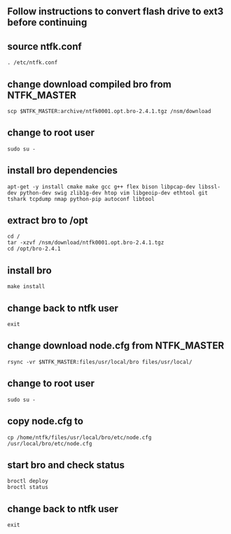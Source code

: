 ##
## Follow instructions to convert flash drive to ext3 before continuing
##
##


## source ntfk.conf
```
. /etc/ntfk.conf
```

## change download compiled bro from NTFK_MASTER
```
scp $NTFK_MASTER:archive/ntfk0001.opt.bro-2.4.1.tgz /nsm/download
```

## change to root user
```
sudo su -
```

## install bro dependencies
```
apt-get -y install cmake make gcc g++ flex bison libpcap-dev libssl-dev python-dev swig zlib1g-dev htop vim libgeoip-dev ethtool git tshark tcpdump nmap python-pip autoconf libtool
```

## extract bro to /opt
```
cd /
tar -xzvf /nsm/download/ntfk0001.opt.bro-2.4.1.tgz
cd /opt/bro-2.4.1
```

## install bro
```
make install
```

## change back to ntfk user
```
exit
```

## change download node.cfg from NTFK_MASTER
```
rsync -vr $NTFK_MASTER:files/usr/local/bro files/usr/local/
```

## change to root user
```
sudo su -
```

## copy node.cfg to
```
cp /home/ntfk/files/usr/local/bro/etc/node.cfg /usr/local/bro/etc/node.cfg
```

## start bro and check status
```
broctl deploy
broctl status
```

## change back to ntfk user
```
exit
```
